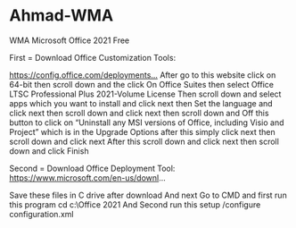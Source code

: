 # Ahmad-WMA
WMA
Microsoft Office 2021 Free

First  = Download Office Customization Tools:

https://config.office.com/deployments…
After go to this website click on 64-bit then scroll down and the click
On Office Suites then select Office LTSC Professional Plus 2021-Volume License
Then scroll down and select apps which you want to install and click next then 
Set the language and click next then scroll down and click next then scroll down and
Off this button to click on “Uninstall any MSI versions of Office, including Visio and Project”
 which is in the Upgrade Options after this simply click next then scroll down and click next
After this scroll down and click next
 then scroll down and click Finish

Second = Download Office Deployment Tool:
https://www.microsoft.com/en-us/downl...

Save these files in C drive after download
And next
Go to CMD and first run this program
cd c:\Office 2021
And Second run this
setup /configure configuration.xml

